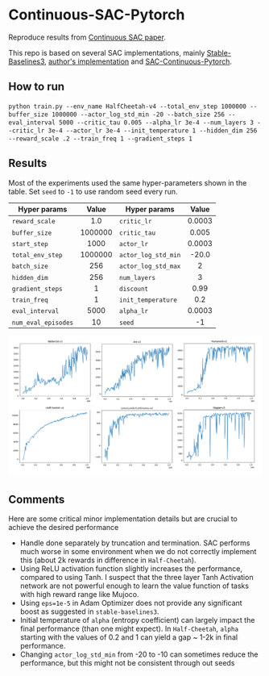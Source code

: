# Continuous-SAC-Pytorch

Reproduce results from [Continuous SAC paper](https://arxiv.org/pdf/1812.05905.pdf).

This repo is based on several SAC implementations, mainly [Stable-Baselines3](https://github.com/DLR-RM/stable-baselines3), [author's implementation](https://github.com/haarnoja/sac) and [SAC-Continuous-Pytorch](https://github.com/XinJingHao/SAC-Continuous-Pytorch).

## How to run
```
python train.py --env_name HalfCheetah-v4 --total_env_step 1000000 --buffer_size 1000000 --actor_log_std_min -20 --batch_size 256 --eval_interval 5000 --critic_tau 0.005 --alpha_lr 3e-4 --num_layers 3 --critic_lr 3e-4 --actor_lr 3e-4 --init_temperature 1 --hidden_dim 256 --reward_scale .2 --train_freq 1 --gradient_steps 1
```

## Results

Most of the experiments used the same hyper-parameters shown in the table. Set `seed` to `-1` to use random seed every run.

| Hyper params  |Value  |  Hyper params   | Value  | 
|----------|:-------------:|----------|:-------------:|
| `reward_scale`                   | 1.0     | `critic_lr`  | 0.0003 |
| `buffer_size`                    | 1000000 |`critic_tau`                     | 0.005 |
| `start_step`                     | 1000    |`actor_lr`                       | 0.0003 |
| `total_env_step`                 | 1000000 |`actor_log_std_min`              | -20.0 | 
| `batch_size`                     | 256     |`actor_log_std_max`              | 2 |
| `hidden_dim`                     | 256     |`num_layers`                     | 3  |
| `gradient_steps`                 | 1       |`discount`                       | 0.99   |
| `train_freq`                     | 1       |`init_temperature`               | 0.2 |
| `eval_interval`                  | 5000    |`alpha_lr`                       | 0.0003 |
| `num_eval_episodes`              | 10      |`seed`                           | -1  |



![avatar](https://github.com/giangbang/Continuous-SAC/blob/master/results/sac.png)  
## Comments
Here are some critical minor implementation details but are crucial to achieve the desired performance
- Handle done separately by truncation and termination. SAC performs much worse in some environment when we do not correctly implement this (about 2k rewards in difference in `Half-Cheetah`).
- Using ReLU activation function slightly increases the performance, compared to using Tanh. I suspect that the three layer Tanh Activation network are not powerful enough to learn the value function of tasks with high reward range like Mujoco.
- Using `eps=1e-5` in Adam Optimizer does not provide any significant boost as suggested in `stable-baselines3`.
- Initial temperature of `alpha` (entropy coefficient) can largely impact the final performance (than one might expect). In `Half-Cheetah`, `alpha` starting with the values of 0.2 and 1 can yield a gap ~ 1-2k in final performance.
- Changing `actor_log_std_min` from -20 to -10 can sometimes reduce the performance, but this might not be consistent through out seeds
